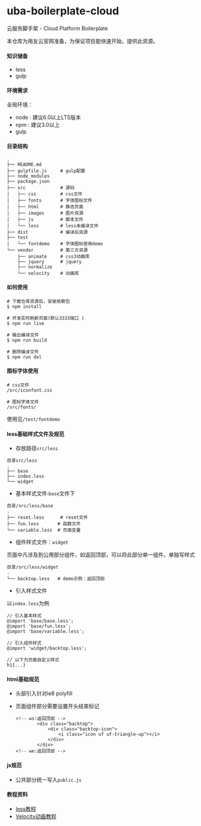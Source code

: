 # uba-boilerplate-cloud
云服务脚手架 - Cloud Platform Boilerplate

本仓库为用友云官网准备，为保证项目能快速开始，提供此资源。



#### 知识储备

* less
* gulp




#### 环境需求

全局环境：

* node : 建议6.0以上LTS版本
* npm : 建议3.0以上
* gulp




#### 目录结构

```
.
├── README.md
├── gulpfile.js     # gulp配置
├── node_modules
├── package.json    
├── src             # 源码
│   ├── css         # css文件
│   ├── fonts       # 字体图标文件
│   ├── html        # 静态页面
│   ├── images      # 图片资源
│   ├── js          # 脚本文件
│   └── less        # less未编译文件
├── dist            # 编译后资源
├── test
│   └── fontdemo    # 字体图标使用demo
└── vendor          # 第三方资源
    ├── animate     # css3动画库
    ├── jquery      # jquery
    ├── normalize   
    └── velocity    # 动画库
```



#### 如何使用

```
# 下载仓库资源后，安装依赖包
$ npm install

# 开发实时刷新页面(默认3333端口 )
$ npm run live

# 输出编译文件
$ npm run build

# 删除编译文件
$ npm run del
```



#### 图标字体使用

```
# css文件
/src/iconfont.css

# 图标字体文件
/src/fonts/
```

使用见`/test/fontdemo`



#### less基础样式文件及规范

* 存放路径`src/less`

```
目录src/less
.
├── base
├── index.less
└── widget
```

* 基本样式文件:`base`文件下

```
目录/src/less/base
.
├── reset.less      # reset文件
├── fun.less       # 函数文件
└── variable.less  # 页面变量
```

* 组件样式文件：`widget`

页面中凡涉及到公用部分组件，如返回顶部，可以将此部分单一组件，单独写样式

```
目录/src/less/widget
.
└── backtop.less   # demo示例：返回顶部
```

* 引入样式文件

以`index.less`为例

```
// 引入基本样式
@import 'base/base.less';
@import 'base/fun.less';
@import 'base/variable.less';

// 引入组件样式
@import 'widget/backtop.less';

// 以下为页面自定义样式
h1{...}
```



#### html基础规范

* 头部引入针对ie8 polyfill

* 页面组件部分需要设置开头结束标记

  ```
  <!-- ws:返回顶部 -->
          <div class="backtop">
              <div class="backtop-icon">
                  <i class="icon uf uf-triangle-up"></i>
              </div>
          </div>
  <!-- we:返回顶部 -->
  ```



#### js规范

* 公共部分统一写入`public.js`



#### 教程资料

* [less教程](http://less.bootcss.com/)
* [Velocity动画教程](http://www.mrfront.com/docs/velocity.js/index.html)